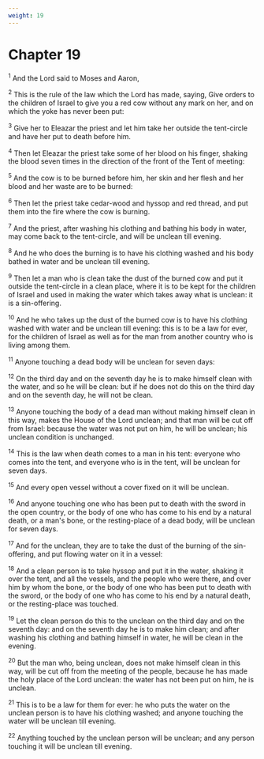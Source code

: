 ```yaml
---
weight: 19
---
```


# Chapter 19

<sup>1</sup> And the Lord said to Moses and Aaron, 

<sup>2</sup> This is the rule of the law which the Lord has made, saying, Give orders to the children of Israel to give you a red cow without any mark on her, and on which the yoke has never been put: 

<sup>3</sup> Give her to Eleazar the priest and let him take her outside the tent-circle and have her put to death before him. 

<sup>4</sup> Then let Eleazar the priest take some of her blood on his finger, shaking the blood seven times in the direction of the front of the Tent of meeting: 

<sup>5</sup> And the cow is to be burned before him, her skin and her flesh and her blood and her waste are to be burned: 

<sup>6</sup> Then let the priest take cedar-wood and hyssop and red thread, and put them into the fire where the cow is burning. 

<sup>7</sup> And the priest, after washing his clothing and bathing his body in water, may come back to the tent-circle, and will be unclean till evening. 

<sup>8</sup> And he who does the burning is to have his clothing washed and his body bathed in water and be unclean till evening. 

<sup>9</sup> Then let a man who is clean take the dust of the burned cow and put it outside the tent-circle in a clean place, where it is to be kept for the children of Israel and used in making the water which takes away what is unclean: it is a sin-offering. 

<sup>10</sup> And he who takes up the dust of the burned cow is to have his clothing washed with water and be unclean till evening: this is to be a law for ever, for the children of Israel as well as for the man from another country who is living among them. 

<sup>11</sup> Anyone touching a dead body will be unclean for seven days: 

<sup>12</sup> On the third day and on the seventh day he is to make himself clean with the water, and so he will be clean: but if he does not do this on the third day and on the seventh day, he will not be clean. 

<sup>13</sup> Anyone touching the body of a dead man without making himself clean in this way, makes the House of the Lord unclean; and that man will be cut off from Israel: because the water was not put on him, he will be unclean; his unclean condition is unchanged. 

<sup>14</sup> This is the law when death comes to a man in his tent: everyone who comes into the tent, and everyone who is in the tent, will be unclean for seven days. 

<sup>15</sup> And every open vessel without a cover fixed on it will be unclean. 

<sup>16</sup> And anyone touching one who has been put to death with the sword in the open country, or the body of one who has come to his end by a natural death, or a man's bone, or the resting-place of a dead body, will be unclean for seven days. 

<sup>17</sup> And for the unclean, they are to take the dust of the burning of the sin-offering, and put flowing water on it in a vessel: 

<sup>18</sup> And a clean person is to take hyssop and put it in the water, shaking it over the tent, and all the vessels, and the people who were there, and over him by whom the bone, or the body of one who has been put to death with the sword, or the body of one who has come to his end by a natural death, or the resting-place was touched. 

<sup>19</sup> Let the clean person do this to the unclean on the third day and on the seventh day: and on the seventh day he is to make him clean; and after washing his clothing and bathing himself in water, he will be clean in the evening. 

<sup>20</sup> But the man who, being unclean, does not make himself clean in this way, will be cut off from the meeting of the people, because he has made the holy place of the Lord unclean: the water has not been put on him, he is unclean. 

<sup>21</sup> This is to be a law for them for ever: he who puts the water on the unclean person is to have his clothing washed; and anyone touching the water will be unclean till evening. 

<sup>22</sup> Anything touched by the unclean person will be unclean; and any person touching it will be unclean till evening. 



